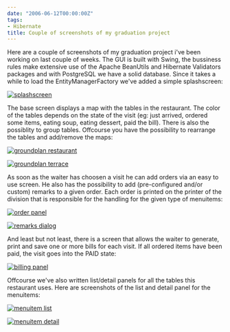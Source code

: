 ```yaml
---
date: "2006-06-12T00:00:00Z"
tags:
- Hibernate
title: Couple of screenshots of my graduation project
---
```

Here are a couple of screenshots of my graduation project i've been working on last couple of weeks. The GUI is built with Swing, the bussiness rules make extensive use of the Apache BeanUtils and Hibernate Validators packages and with PostgreSQL we have a solid database. Since it takes a while to load the EntityManagerFactory we've added a simple splashscreen:

[![splashscreen](http://www.timvw.be/wp-content/images/gradtn01.png)](http://www.timvw.be/wp-content/images/grad01.png)

The base screen displays a map with the tables in the restaurant. The color of the tables depends on the state of the visit (eg: just arrived, ordered some items, eating soup, eating dessert, paid the bill). There is also the possiblity to group tables. Offcourse you have the possibility to rearrange the tables and add/remove the maps:

[![groundplan restaurant](http://www.timvw.be/wp-content/images/gradtn02.png)](http://www.timvw.be/wp-content/images/grad02.png)

[![groundplan terrace](http://www.timvw.be/wp-content/images/gradtn03.png)](http://www.timvw.be/wp-content/images/grad03.png)

As soon as the waiter has choosen a visit he can add orders via an easy to use screen. He also has the possibility to add (pre-configured and/or custom) remarks to a given order. Each order is printed on the printer of the division that is responsible for the handling for the given type of menuitems:

[![order panel](http://www.timvw.be/wp-content/images/gradtn04.png)](http://www.timvw.be/wp-content/images/grad04.png)

[![remarks dialog](http://www.timvw.be/wp-content/images/gradtn05.png)](http://www.timvw.be/wp-content/images/grad05.png)

And least but not least, there is a screen that allows the waiter to generate, print and save one or more bills for each visit. If all ordered items have been paid, the visit goes into the PAID state:

[![billing panel](http://www.timvw.be/wp-content/images/gradtn06.png)](http://www.timvw.be/wp-content/images/grad06.png)

Offcourse we've also written list/detail panels for all the tables this restaurant uses. Here are screenshots of the list and detail panel for the menuitems:

[![menuitem list](http://www.timvw.be/wp-content/images/gradtn07.png)](http://www.timvw.be/wp-content/images/grad07.png)

[![menuitem detail](http://www.timvw.be/wp-content/images/gradtn08.png)](http://www.timvw.be/wp-content/images/grad08.png)

